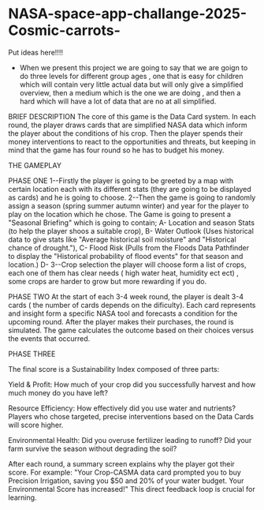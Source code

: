 # NASA-space-app-challange-2025-Cosmic-carrots-

Put ideas here!!!!
- When we present this project we are going to say that we are goign to do three levels for different group ages , one that is easy for children which will contain very little actual data but will only give a simplified overview, then a medium which is the one we are doing , and then a hard which will have a lot of data that are no at all simplified.



BRIEF DESCRIPTION
The core of this game is the Data Card system. In each round, the player draws cards that are simplified NASA data which inform the player about the conditions of his crop. Then the player spends their money interventions to react to the opportunities and threats, but keeping in mind that the game has four round so he has to budget his money.


THE GAMEPLAY

PHASE ONE 
1--Firstly the player is going to be greeted by a map with certain location each with its different stats (they are going to be displayed as cards) and he is going to choose.
2--Then the game is going to randomly assign a season (spring summer autumn winter) and year for the player to play on the location which he chose.
The Game is going to present a "Seasonal Briefing" which is going to contain; 
A- Location and season Stats (to help the player shoos a suitable crop),
B- Water Outlook (Uses historical data to give stats like "Average historical soil moisture" and "Historical chance of drought."),
C- Flood Risk (Pulls from the Floods Data Pathfinder to display the "Historical probability of flood events" for that season and location.)
D- 
3--Crop selection the player will choose form a list of crops, each one of them has clear needs ( high water heat, humidity ect ect) , some crops are harder to grow but more rewarding if you do.

PHASE TWO 
At the start of each 3-4 week round, the player is dealt 3-4 cards ( the number of cards depends on the dificulty). Each card represents and insight form a specific NASA tool and forecasts a condition for the upcoming round.
After the player makes their purchases, the round is simulated. The game calculates the outcome based on their choices versus the events that occurred.

PHASE THREE 


The final score is a Sustainability Index composed of three parts:

Yield & Profit: How much of your crop did you successfully harvest and how much money do you have left?

Resource Efficiency: How effectively did you use water and nutrients? Players who chose targeted, precise interventions based on the Data Cards will score higher.

Environmental Health: Did you overuse fertilizer leading to runoff? Did your farm survive the season without degrading the soil?

After each round, a summary screen explains why the player got their score. For example: "Your Crop-CASMA data card prompted you to buy Precision Irrigation, saving you $50 and 20% of your water budget. Your Environmental Score has increased!" This direct feedback loop is crucial for learning.












